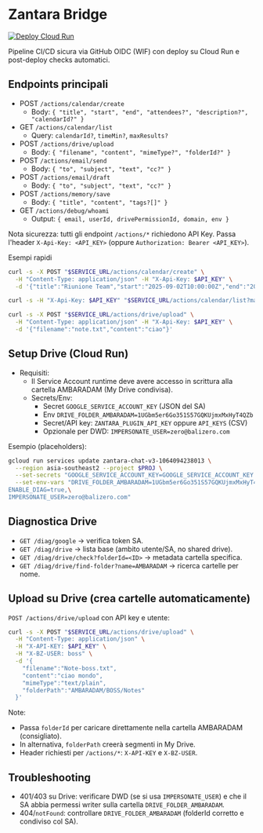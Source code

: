 # Zantara Bridge

[![Deploy Cloud Run](https://github.com/Balizero1987/zantara_bridge/actions/workflows/deploy-cloudrun.yml/badge.svg)](https://github.com/Balizero1987/zantara_bridge/actions/workflows/deploy-cloudrun.yml)

Pipeline CI/CD sicura via GitHub OIDC (WIF) con deploy su Cloud Run e post-deploy checks automatici.

## Endpoints principali
<!-- PR check trigger -->

- POST `/actions/calendar/create`
  - Body: `{ "title", "start", "end", "attendees?", "description?", "calendarId?" }`
- GET `/actions/calendar/list`
  - Query: `calendarId?`, `timeMin?`, `maxResults?`
- POST `/actions/drive/upload`
  - Body: `{ "filename", "content", "mimeType?", "folderId?" }`
- POST `/actions/email/send`
  - Body: `{ "to", "subject", "text", "cc?" }`
- POST `/actions/email/draft`
  - Body: `{ "to", "subject", "text", "cc?" }`
- POST `/actions/memory/save`
  - Body: `{ "title", "content", "tags?[]" }`
- GET `/actions/debug/whoami`
  - Output: `{ email, userId, drivePermissionId, domain, env }`

Nota sicurezza: tutti gli endpoint `/actions/*` richiedono API Key. Passa l'header `X-Api-Key: <API_KEY>` (oppure `Authorization: Bearer <API_KEY>`).

Esempi rapidi

```sh
curl -s -X POST "$SERVICE_URL/actions/calendar/create" \
  -H "Content-Type: application/json" -H "X-Api-Key: $API_KEY" \
  -d '{"title":"Riunione Team","start":"2025-09-02T10:00:00Z","end":"2025-09-02T11:00:00Z","attendees":"a@b.com,b@c.com"}'

curl -s -H "X-Api-Key: $API_KEY" "$SERVICE_URL/actions/calendar/list?maxResults=5"

curl -s -X POST "$SERVICE_URL/actions/drive/upload" \
  -H "Content-Type: application/json" -H "X-Api-Key: $API_KEY" \
  -d '{"filename":"note.txt","content":"ciao"}'
```

## Setup Drive (Cloud Run)

- Requisiti:
  - Il Service Account runtime deve avere accesso in scrittura alla cartella AMBARADAM (My Drive condivisa).
  - Secrets/Env:
    - Secret `GOOGLE_SERVICE_ACCOUNT_KEY` (JSON del SA)
    - Env `DRIVE_FOLDER_AMBARADAM=1UGbm5er6Go351S57GQKUjmxMxHyT4QZb`
    - Secret/API key: `ZANTARA_PLUGIN_API_KEY` oppure `API_KEYS` (CSV)
    - Opzionale per DWD: `IMPERSONATE_USER=zero@balizero.com`

Esempio (placeholders):

```sh
gcloud run services update zantara-chat-v3-1064094238013 \
  --region asia-southeast2 --project $PROJ \
  --set-secrets "GOOGLE_SERVICE_ACCOUNT_KEY=GOOGLE_SERVICE_ACCOUNT_KEY:latest,ZANTARA_PLUGIN_API_KEY=ZANTARA_PLUGIN_API_KEY:latest" \
  --set-env-vars "DRIVE_FOLDER_AMBARADAM=1UGbm5er6Go351S57GQKUjmxMxHyT4QZb,\
ENABLE_DIAG=true,\
IMPERSONATE_USER=zero@balizero.com"
```

## Diagnostica Drive

- `GET /diag/google` → verifica token SA.
- `GET /diag/drive` → lista base (ambito utente/SA, no shared drive).
- `GET /diag/drive/check?folderId=<ID>` → metadata cartella specifica.
- `GET /diag/drive/find-folder?name=AMBARADAM` → ricerca cartelle per nome.

## Upload su Drive (crea cartelle automaticamente)

`POST /actions/drive/upload` con API key e utente:

```sh
curl -s -X POST "$SERVICE_URL/actions/drive/upload" \
  -H "Content-Type: application/json" \
  -H "X-API-KEY: $API_KEY" \
  -H "X-BZ-USER: boss" \
  -d '{
    "filename":"Note-boss.txt",
    "content":"ciao mondo",
    "mimeType":"text/plain",
    "folderPath":"AMBARADAM/BOSS/Notes"
  }'
```

Note:
- Passa `folderId` per caricare direttamente nella cartella AMBARADAM (consigliato).
- In alternativa, `folderPath` creerà segmenti in My Drive.
- Header richiesti per `/actions/*`: `X-API-KEY` e `X-BZ-USER`.

## Troubleshooting

- 401/403 su Drive: verificare DWD (se si usa `IMPERSONATE_USER`) e che il SA abbia permessi writer sulla cartella `DRIVE_FOLDER_AMBARADAM`.
- 404/`notFound`: controllare `DRIVE_FOLDER_AMBARADAM` (folderId corretto e condiviso col SA).
